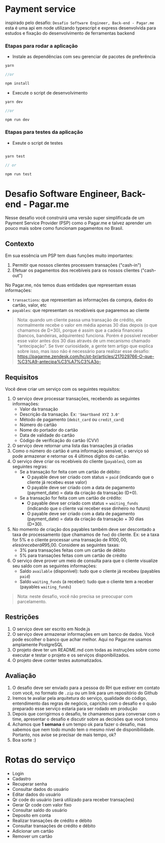 # Payment service

inspirado pelo desafio: `Desafio Software Engineer, Back-end - Pagar.me` esta é uma api em node utilizando typescript e express desenvolvida para estudos e fixação do desenvolvimento de ferramentas backend

### Etapas para rodar a aplicação

- Instale as dependências com seu gerenciar de pacotes de preferência

```ts
yarn

//or

npm install
```

- Execute o script de desenvolvimento

```ts
yarn dev

//or

npm run dev
```

### Etapas para testes da aplicação

- Exeute o script de testes

```ts

yarn test

// or

npm run test

```

# Desafio Software Engineer, Back-end - Pagar.me

Nesse desafio você construirá uma versão super simplificada de um Payment Service Provider (PSP) como o Pagar.me e talvez aprender um pouco mais sobre como funcionam pagamentos no Brasil.

## Contexto

Em sua essência um PSP tem duas funções muito importantes:

1. Permitir que nossos clientes processem transações ("cash-in")
2. Efetuar os pagamentos dos recebíveis para os nossos clientes ("cash-out")

No Pagar.me, nós temos duas entidades que representam essas informações:

- `transactions`: que representam as informações da compra, dados do cartão, valor, etc
- `payables`: que representam os recebíveis que pagaremos ao cliente

> Nota: quando um cliente passa uma transação de crédito, ele normalmente recebe o valor em média apenas 30 dias depois (o que chamamos de D+30), porque é assim que a cadeia financeira (bancos, bandeiras, adquirentes) funciona. Porém é possível receber esse valor antes dos 30 dias através de um mecanismo chamado "antecipação". Se tiver curiosidade, a gente tem artigo que explica sobre isso, mas isso não é necessário para realizar esse desafio: https://pagarme.zendesk.com/hc/pt-br/articles/217029766-O-que-%C3%A9-antecipa%C3%A7%C3%A3o-

## Requisitos

Você deve criar um serviço com os seguintes requisitos:

1. O serviço deve processar transações, recebendo as seguintes informações:
   - Valor da transação
   - Descrição da transação. Ex: `'Smartband XYZ 3.0'`
   - Método de pagamento (`debit_card` ou `credit_card`)
   - Número do cartão
   - Nome do portador do cartão
   - Data de validade do cartão
   - Código de verificação do cartão (CVV)
2. O serviço deve retornar uma lista das transações já criadas
3. Como o número do cartão é uma informação sensível, o serviço só pode armazenar e retornar os 4 últimos dígitos do cartão.
4. O serviço deve criar os recebíveis do cliente (`payables`), com as seguintes regras:
   - Se a transação for feita com um cartão de débito:
     - O payable deve ser criado com status = `paid` (indicando que o cliente já recebeu esse valor)
     - O payable deve ser criado com a data de pagamento (payment_date) = data da criação da transação (D+0).
   - Se a transação for feita com um cartão de crédito:
     - O payable deve ser criado com status = `waiting_funds` (indicando que o cliente vai receber esse dinheiro no futuro)
     - O payable deve ser criado com a data de pagamento (payment_date) = data da criação da transação + 30 dias (D+30).
5. No momento de criação dos payables também deve ser descontado a taxa de processamento (que chamamos de `fee`) do cliente. Ex: se a taxa for 5% e o cliente processar uma transação de R$100,00, ele só receberá R$95,00. Considere as seguintes taxas:
   - 3% para transações feitas com um cartão de débito
   - 5% para transações feitas com um cartão de crédito
6. O serviço deve prover um meio de consulta para que o cliente visualize seu saldo com as seguintes informações:
   - Saldo `available` (disponível): tudo que o cliente já recebeu (payables `paid`)
   - Saldo `waiting_funds` (a receber): tudo que o cliente tem a receber (payables `waiting_funds`)

> Nota: neste desafio, você não precisa se preocupar com parcelamento.

## Restrições

1. O serviço deve ser escrito em Node.js
2. O serviço deve armazenar informações em um banco de dados. Você pode escolher o banco que achar melhor. Aqui no Pagar.me usamos amplamente PostgreSQL
3. O projeto deve ter um README.md com todas as instruções sobre como executar e testar o projeto e os serviços disponibilizados.
4. O projeto deve conter testes automatizados.

## Avaliação

1. O desafio deve ser enviado para a pessoa do RH que estiver em contato com você, no formato de `.zip` ou um link para um repositório do Github
2. Iremos te avaliar pela arquitetura do serviço, qualidade do código, entendimento das regras de negócio, capricho com o desafio e o quão preparado esse serviço estaria para ser rodado em produção
3. Depois que corrigirmos o desafio, te chamaremos para conversar com o time, apresentar o desafio e discutir sobre as decisões que você tomou
4. Achamos que **1 semana** é um tempo ok para fazer o desafio, mas sabemos que nem todo mundo tem o mesmo nível de disponibilidade. Portanto, nos avise se precisar de mais tempo, ok?
5. Boa sorte :)

# Rotas do serviço

- Login
- Cadastro
- Recuperar senha
- Consultar dados do usuário
- Editar dados do usuário
- Qr code do usuário (será utilizado para receber transações)
- Gerar Qr code com valor fixo
- Consultar saldo do usuário
- Deposito em conta
- Realizar transações de crédito e débito
- Consultar transações de crédito e débito
- Adicionar um cartão
- Remover um cartão
